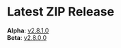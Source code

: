# Latest ZIP Release
**Alpha**: [v2.8.1.0](https://github.com/phw198/OutlookGoogleCalendarSync/releases/tag/v2.8.1-alpha)  
**Beta**: [v2.8.0.0](https://github.com/phw198/OutlookGoogleCalendarSync/releases/latest)
